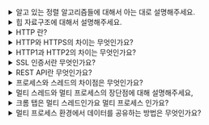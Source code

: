 <details>
<summary>알고 있는 정렬 알고리즘들에 대해서 아는 대로 설명해주세요.</summary>
<div markdown="1">  
  
1. 선택정렬 : 가장 작은 값을 선택해서 맨 앞의 값과 스왑을 하고 이 값을 제외하고 가장 작은 값을 다 뒤로 옮기는 방식으로 정렬 수행, O(N^2)  
  
2. 버블정렬 : 인접한 값과 비교하면서 가장 큰 값을 맨 뒤로 옮기는데 이를 N-1번 반복하면 모든 데이터가 정렬됨, O(N^2)

3. 퀵정렬 : 특정 피봇 데이터를 잡고 이 데이터보다 작은 데이터와 큰 데이터로 구분시키고 작은 데이터에서 다시 이를 수행하고 큰 데이터에서도 다시 이를 수행하여 정렬, O(NlogN)
   
4. 머지정렬 : 일단 데이터가 1개가 될 때까지 전부 divide를 수행하고 이후에 비교하면서 정렬하면서 데이터들을 conquer하여 정렬을 수행, O(NlogN)
   
5. 힙 정렬 : 힙 자료구조를 이용해서 정렬을 수행, O(NlogN)  
</div>
</details>

<details>
<summary>힙 자료구조에 대해서 설명해주세요.</summary>
<div markdown="1">  
  
- 힙 자료구조는 완전 이진 트리의 일종으로 최댓값이나 최솟값을 빠르게 찾도록 만들어진 자료구조입니다. 루트 노드에 가장 높은 우선순위의 값을 위치하게 하고 하위 레벨에 더 낮은 우선순위의 데이터가 존재하게 구성하여 반정렬 상태를 유지합니다.

</div>
</details>

<details>
<summary>HTTP 란?</summary>
<div markdown="1">  
HTTP(Hypertext Transfer Protocol)는 웹에서 데이터를 주고받기 위한 프로토콜입니다. 클라이언트와 서버 간의 통신을 담당하여 웹 페이지, 이미지, 동영상 등의 리소스를 요청하고 응답하는 역할을 합니다.
HTTP는 기본적으로 암호화되지 않은 텍스트 기반 프로토콜로, 데이터의 안전성이 보장되지 않습니다.
  
특징은 무상태와 비연결성입니다.
무상태란, HTTP는 요청과 응답 사이에 상태 정보를 것을 말합니다. 
각각의 요청은 독립적으로 처리되며, 이전 요청과의 관련성을 갖지 않습니다. 이는 서버의 부하를 줄이고 확장성을 향상시키는 장점을 가지고 있습니다. 하지만 상태 정보를 유지해야 하는 경우에는 쿠키 등의 메커니즘을 사용하여 처리할 수 있습니다.

비연결성이란, 클라이언트와 서버 간의 연결을 유지하지 않고, 각각의 요청과 응답을 독립적으로 처리함을 의미합니다. 클라이언트가 서버에 요청을 보내면 서버는 응답을 전송한 후 연결을 끊어버립니다. 이를 통해 리소스를 효율적으로 관리할 수 있습니다.
</div>
</details>

<details>
<summary>HTTP와 HTTPS의 차이는 무엇인가요?</summary>
<div markdown="1">  
HTTPS는 SSL(Secure Sockets Layer) 또는 TLS(Transport Layer Security) 프로토콜을 사용하여 통신 내용을 암호화합니다. 따라서 데이터의 안전성을 보장하고 중간에서의 데이터 변조나 도청을 방지합니다.
</div>
</details>

<details>
<summary>HTTP1과 HTTP2의 차이는 무엇인가요?</summary>
<div markdown="1">  
HTTP/1.1은 기존의 HTTP 버전으로, 요청과 응답이 순차적으로 이루어집니다. 하나의 요청에 대해 하나의 응답만을 처리하며, 요청을 보낼 때마다 새로운 TCP 연결을 생성합니다.
HTTP/2는 성능 개선을 위해 도입된 프로토콜로, 요청과 응답을 동시에 처리할 수 있습니다. 이를 위해 하나의 TCP 연결을 유지하고 여러 개의 요청을 병렬로 처리합니다. 또한, 헤더 압축과 서버 푸시 등의 기능이 추가되었습니다.</div>
</details>

<details>
<summary>SSL 인증서란 무엇인가요?</summary>
<div markdown="1">  
SSL 인증서는 웹사이트의 신원을 확인하고 데이터의 보안을 위해 사용됩니다. 인증서는 인증 기관(Certificate Authority)에 의해 발급되며, 
공개키/개인키 암호화를 사용하여 웹사이트와 클라이언트 간의 통신을 안전하게 암호화합니다. 
SSL 인증서는 웹 브라우저에 의해 신뢰할 수 있는 인증 기관의 서명된 인증서로 검증됩니다.
</div>
</details>

<details>
<summary>REST API란 무엇인가요?</summary>
<div markdown="1">  
REST(Representational State Transfer)는 분산 시스템에서 리소스를 정의하고 이를 HTTP 프로토콜을 통해 조작하는 아키텍처 스타일입니다. REST API는 이러한 REST 아키텍처를 따르는 웹 서비스 API를 의미합니다.
REST API는 각 리소스를 고유한 URI(Uniform Resource Identifier)로 표현하고, HTTP 메서드(GET, POST, PUT, DELETE 등)를 사용하여 리소스에 대한 CRUD(Create, Read, Update, Delete) 작업을 수행합니다.
</div>
</details>

<details>
<summary>프로세스와 스레드의 차이점은 무엇인가요?</summary>
<div markdown="1">  
프로세스는 운영체제로부터 자원을 할당받아 실행 중인 프로그램의 인스턴스입니다. 각 프로세스는 독립된 메모리 공간을 가지며, 서로 다른 프로세스 간에 데이터를 공유할 수 있는 메커니즘이 필요합니다.
스레드는 하나의 프로세스 내에서 실행되는 실행 흐름 단위입니다. 하나의 프로세스는 여러 개의 스레드를 가질 수 있으며, 스레드들은 해당 프로세스의 메모리를 공유하여 효율적으로 작업을 수행할 수 있습니다.
</div>
</details>

<details>
<summary>멀티 스레드와 멀티 프로세스의 장단점에 대해 설명해주세요,</summary>
<div markdown="1">  
멀티프로세스는 각 프로세스가 독립적인 메모리 공간을 가지기 때문에 안정성이 높고 한 프로세스의 문제가 다른 프로세스에 영향을 주지 않습니다. 하지만 프로세스 간의 통신에는 추가적인 비용과 복잡성이 발생합니다.
멀티스레드는 하나의 프로세스 내에서 스레드들이 메모리를 공유하므로 데이터 공유가 간편하고 작업 간의 통신이 용이합니다. 하지만 스레드 간의 동기화와 상호간섭 문제에 대한 신경을 써야하며, 한 스레드의 오류가 전체 프로세스에 영향을 줄 수 있습니다.
</div>
</details>

<details>
<summary>크롬 탭은 멀티 스레드인가요 멀티 프로세스 인가요? </summary>
<div markdown="1">  
크롬 탭창은 멀티 프로세스입니다. 각 탭은 별도의 프로세스로 실행되어 독립된 메모리 공간을 가지고 있습니다. 멀티스레드보다 안정성이 높고, 하나의 탭에 문제가 발생해도 다른 탭에는 영향을 주지 않습니다.
</div>
</details>

<details>
<summary>멀티 프로세스 환경에서 데이터를 공유하는 방법은 무엇인가요? </summary>
<div markdown="1">  
원칙적으로 process는 독립적인 주소 공간을 갖기 때문에, 다른 process의 주소 공간을 참조할 수 없습니다. 
하지만 경우에 따라 운영체제는 process 간의 자원 접근을 위한 매커니즘인 프로세스 간 통신(IPC, Inter Process Communication)를 제공합니다.
프로세스 간 통신(IPC) 방법으로는 파이프, 파일, 소켓, 공유메모리 등을 이용한 방법이 있습니다.
</div>
</details>
